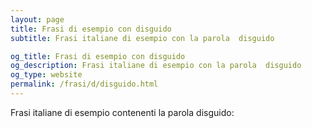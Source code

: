 ```yaml
---
layout: page
title: Frasi di esempio con disguido 
subtitle: Frasi italiane di esempio con la parola  disguido

og_title: Frasi di esempio con disguido 
og_description: Frasi italiane di esempio con la parola  disguido
og_type: website
permalink: /frasi/d/disguido.html
---
```


Frasi italiane di esempio contenenti la parola disguido:


